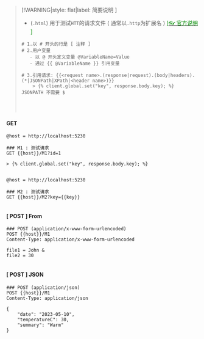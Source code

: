 <br/>

>[!WARNING|style: flat|label: 简要说明 ]
>
>- (`.html`) 用于测试`HTT`的请求文件 ( 通常以`.http`为扩展名 ) [<span style='color:#008B00'>[👓 官方说明 ]</span>](https://learn.microsoft.com/zh-cn/aspnet/core/test/http-files?view=aspnetcore-9.0#http-file-syntax ':target=_blank')
>
>```http
># 1.以 # 开头的行是 [ 注释 ]
># 2.用户变量
>    - 以 @ 开头定义变量 @VariableName=Value 
>    - 通过 {{ @VariableName }} 引用变量
>
># 3.引用请求: {{<request name>.(response|request).(body|headers).(*|JSONPath|XPath|<header name>)}}
>     > {% client.global.set("key", response.body.key); %} JSONPATH 不需要 $
> 
> 
> ```
>
>
>
><br/>



<!-- tabs:start -->

#### **GET**

```http
@host = http://localhost:5230

### M1 : 测试请求
GET {{host}}/M1?id=1

> {% client.global.set("key", response.body.key); %}


```

```http
@host = http://localhost:5230

### M2 : 测试请求
GET {{host}}/M2?key={{key}}


```



#### **[ POST ] From**

```http
### POST (application/x-www-form-urlencoded)
POST {{host}}/M1
Content-Type: application/x-www-form-urlencoded

file1 = John &
file2 = 30


```



#### **[ POST ] JSON**

```http
### POST (application/json)
POST {{host}}/M1
Content-Type: application/json

{
    "date": "2023-05-10",
    "temperatureC": 30,
    "summary": "Warm"
}


```



<!-- tabs:end -->
